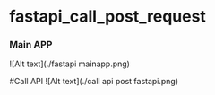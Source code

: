 # fastapi_call_post_request

### Main APP
![Alt text](./fastapi mainapp.png)

#Call API
![Alt text](./call api post fastapi.png)

